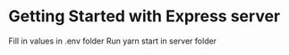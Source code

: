 # Getting Started with Express server

Fill in values in .env folder
Run yarn start in server folder
